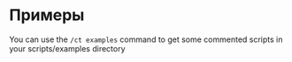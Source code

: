 # Примеры

You can use the `/ct examples` command to get some commented scripts in your scripts/examples  directory
